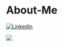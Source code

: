 # About-Me
<a href="https:/www.linkedin.com/in/ivychensmith"><img alt="LinkedIn" src="https://img.shields.io/badge/linkedin%20-%230077B5.svg?&style=for-the-badge&logo=linkedin&logoColor=white"/></a>


<a href="https://github.com/roxiomontes">
  <img align="center" src="https://github-readme-streak-stats.herokuapp.com/?user=IvySmith-tech&theme=material-palenight" />
</a><br>

